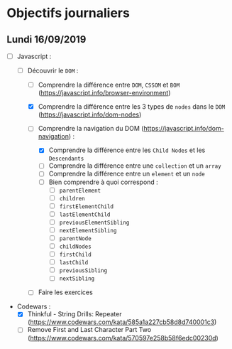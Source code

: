 # Objectifs journaliers

## Lundi 16/09/2019


* [ ] Javascript :
  * [ ] Découvrir le `DOM` :

    * [ ] Comprendre la différence entre `DOM`, `CSSOM` et `BOM` (https://javascript.info/browser-environment)

    * [x] Comprendre la différence entre les 3 types de `nodes` dans le `DOM` (https://javascript.info/dom-nodes)

    * [ ] Comprendre la navigation du DOM (https://javascript.info/dom-navigation) :
      * [x] Comprendre la différence entre les `Child Nodes` et les `Descendants`
      * [ ] Comprendre la différence entre une `collection` et un `array`
      * [ ] Comprendre la différence entre un `element` et un `node`
      * [ ] Bien comprendre à quoi correspond : 
        * [ ] `parentElement`
        * [ ] `children`
        * [ ] `firstElementChild`
        * [ ] `lastElementChild`
        * [ ] `previousElementSibling`
        * [ ] `nextElementSibling`
        * [ ] `parentNode`
        * [ ] `childNodes`
        * [ ] `firstChild`
        * [ ] `lastChild`
        * [ ] `previousSibling`
        * [ ] `nextSibling`
    * [ ] Faire les exercices



* Codewars :
  * [x] Thinkful - String Drills: Repeater (https://www.codewars.com/kata/585a1a227cb58d8d740001c3)
  * [ ] Remove First and Last Character Part Two (https://www.codewars.com/kata/570597e258b58f6edc00230d)
